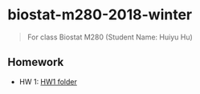 # biostat-m280-2018-winter

> For class Biostat M280 (Student Name: Huiyu Hu)
## Homework
* HW 1:   [HW1 folder](https://github.com/huiyuhu/biostat-m280-2018-winter/tree/master/hw1)
